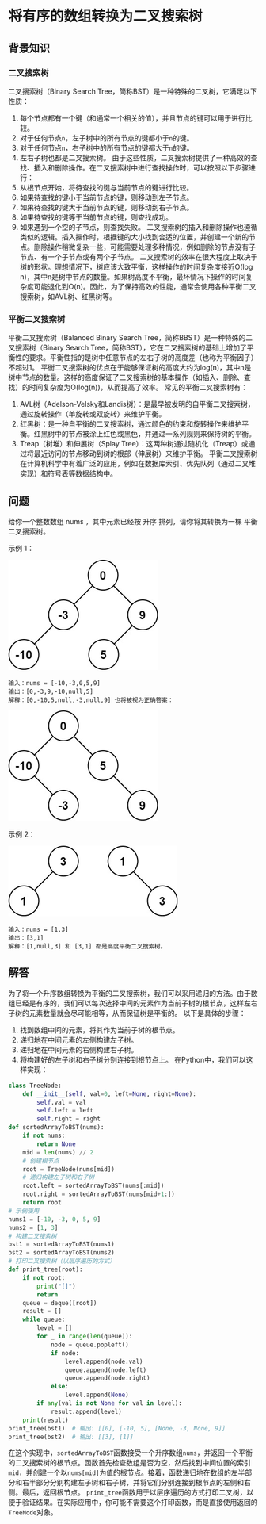 # 将有序的数组转换为二叉搜索树
## 背景知识
### 二叉搜索树
二叉搜索树（Binary Search Tree，简称BST）是一种特殊的二叉树，它满足以下性质：
1. 每个节点都有一个键（和通常一个相关的值），并且节点的键可以用于进行比较。
2. 对于任何节点`n`，左子树中的所有节点的键都小于`n`的键。
3. 对于任何节点`n`，右子树中的所有节点的键都大于`n`的键。
4. 左右子树也都是二叉搜索树。
由于这些性质，二叉搜索树提供了一种高效的查找、插入和删除操作。在二叉搜索树中进行查找操作时，可以按照以下步骤进行：
1. 从根节点开始，将待查找的键与当前节点的键进行比较。
2. 如果待查找的键小于当前节点的键，则移动到左子节点。
3. 如果待查找的键大于当前节点的键，则移动到右子节点。
4. 如果待查找的键等于当前节点的键，则查找成功。
5. 如果遇到一个空的子节点，则查找失败。
二叉搜索树的插入和删除操作也遵循类似的逻辑。插入操作时，根据键的大小找到合适的位置，并创建一个新的节点。删除操作稍微复杂一些，可能需要处理多种情况，例如删除的节点没有子节点、有一个子节点或有两个子节点。
二叉搜索树的效率在很大程度上取决于树的形状。理想情况下，树应该大致平衡，这样操作的时间复杂度接近O(log n)，其中n是树中节点的数量。如果树高度不平衡，最坏情况下操作的时间复杂度可能退化到O(n)。因此，为了保持高效的性能，通常会使用各种平衡二叉搜索树，如AVL树、红黑树等。

### 平衡二叉搜索树
平衡二叉搜索树（Balanced Binary Search Tree，简称BBST）是一种特殊的二叉搜索树（Binary Search Tree，简称BST），它在二叉搜索树的基础上增加了平衡性的要求。平衡性指的是树中任意节点的左右子树的高度差（也称为平衡因子）不超过1。
平衡二叉搜索树的优点在于能够保证树的高度大约为log(n)，其中n是树中节点的数量。这样的高度保证了二叉搜索树的基本操作（如插入、删除、查找）的时间复杂度为O(log(n))，从而提高了效率。
常见的平衡二叉搜索树有：
1. AVL树（Adelson-Velsky和Landis树）：是最早被发明的自平衡二叉搜索树，通过旋转操作（单旋转或双旋转）来维护平衡。
2. 红黑树：是一种自平衡的二叉搜索树，通过颜色的约束和旋转操作来维护平衡。红黑树中的节点被涂上红色或黑色，并通过一系列规则来保持树的平衡。
3. Treap（树堆）和伸展树（Splay Tree）：这两种树通过随机化（Treap）或通过将最近访问的节点移动到树的根部（伸展树）来维护平衡。
平衡二叉搜索树在计算机科学中有着广泛的应用，例如在数据库索引、优先队列（通过二叉堆实现）和符号表等数据结构中。

## 问题
给你一个整数数组 nums ，其中元素已经按 升序 排列，请你将其转换为一棵
平衡
 二叉搜索树。



示例 1：

![F%i](pic/将有序的数组转换为二叉搜索树1.png)
```
输入：nums = [-10,-3,0,5,9]
输出：[0,-3,9,-10,null,5]
解释：[0,-10,5,null,-3,null,9] 也将被视为正确答案：
```
![F%i](pic/将有序的数组转换为二叉搜索树2.png)

示例 2：

![F%i](pic/将有序的数组转换为二叉搜索树3.png)
```
输入：nums = [1,3]
输出：[3,1]
解释：[1,null,3] 和 [3,1] 都是高度平衡二叉搜索树。
```
## 解答
为了将一个升序数组转换为平衡的二叉搜索树，我们可以采用递归的方法。由于数组已经是有序的，我们可以每次选择中间的元素作为当前子树的根节点，这样左右子树的元素数量就会尽可能相等，从而保证树是平衡的。
以下是具体的步骤：
1. 找到数组中间的元素，将其作为当前子树的根节点。
2. 递归地在中间元素的左侧构建左子树。
3. 递归地在中间元素的右侧构建右子树。
4. 将构建好的左子树和右子树分别连接到根节点上。
在Python中，我们可以这样实现：
```python
class TreeNode:
    def __init__(self, val=0, left=None, right=None):
        self.val = val
        self.left = left
        self.right = right
def sortedArrayToBST(nums):
    if not nums:
        return None
    mid = len(nums) // 2
    # 创建根节点
    root = TreeNode(nums[mid])
    # 递归构建左子树和右子树
    root.left = sortedArrayToBST(nums[:mid])
    root.right = sortedArrayToBST(nums[mid+1:])
    return root
# 示例使用
nums1 = [-10, -3, 0, 5, 9]
nums2 = [1, 3]
# 构建二叉搜索树
bst1 = sortedArrayToBST(nums1)
bst2 = sortedArrayToBST(nums2)
# 打印二叉搜索树（以层序遍历的方式）
def print_tree(root):
    if not root:
        print("[]")
        return
    queue = deque([root])
    result = []
    while queue:
        level = []
        for _ in range(len(queue)):
            node = queue.popleft()
            if node:
                level.append(node.val)
                queue.append(node.left)
                queue.append(node.right)
            else:
                level.append(None)
        if any(val is not None for val in level):
            result.append(level)
    print(result)
print_tree(bst1)  # 输出: [[0], [-10, 5], [None, -3, None, 9]]
print_tree(bst2)  # 输出: [[3], [1]]
```
在这个实现中，`sortedArrayToBST`函数接受一个升序数组`nums`，并返回一个平衡的二叉搜索树的根节点。函数首先检查数组是否为空，然后找到中间位置的索引`mid`，并创建一个以`nums[mid]`为值的根节点。接着，函数递归地在数组的左半部分和右半部分分别构建左子树和右子树，并将它们分别连接到根节点的左侧和右侧。最后，返回根节点。
`print_tree`函数用于以层序遍历的方式打印二叉树，以便于验证结果。在实际应用中，你可能不需要这个打印函数，而是直接使用返回的`TreeNode`对象。


